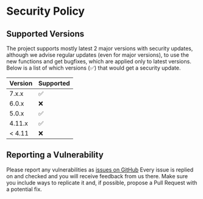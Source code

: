 # Security Policy

## Supported Versions

The project supports mostly latest 2 major versions with security updates, although we advise regular
updates (even for major versions), to use the new functions and get bugfixes, which are applied only
to latest versions. Below is a list of which versions (:white_check_mark:) that would get a security update.

| Version | Supported          |
| ------- | ------------------ |
| 7.x.x   | :white_check_mark: |
| 6.0.x   | :x:                |
| 5.0.x   | :white_check_mark: |
| 4.11.x  | :white_check_mark: |
| < 4.11  | :x:                |

## Reporting a Vulnerability

Please report any vulnerabilities as [issues on GitHub](https://github.com/melexis/sphinx-traceability-extension/issues)
Every issue is replied on and checked and you will receive feedback from us there. Make sure you
include ways to replicate it and, if possible, propose a Pull Request with a potential fix.  
